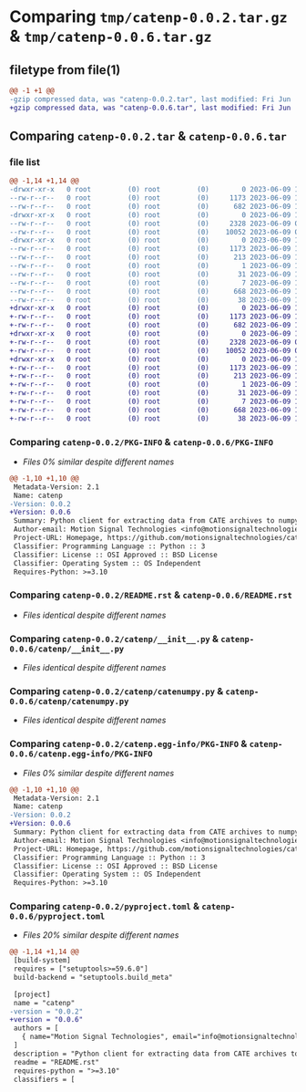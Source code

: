 # Comparing `tmp/catenp-0.0.2.tar.gz` & `tmp/catenp-0.0.6.tar.gz`

## filetype from file(1)

```diff
@@ -1 +1 @@
-gzip compressed data, was "catenp-0.0.2.tar", last modified: Fri Jun  9 13:50:33 2023, max compression
+gzip compressed data, was "catenp-0.0.6.tar", last modified: Fri Jun  9 13:50:16 2023, max compression
```

## Comparing `catenp-0.0.2.tar` & `catenp-0.0.6.tar`

### file list

```diff
@@ -1,14 +1,14 @@
-drwxr-xr-x   0 root         (0) root         (0)        0 2023-06-09 13:50:33.535896 catenp-0.0.2/
--rw-r--r--   0 root         (0) root         (0)     1173 2023-06-09 13:50:33.531305 catenp-0.0.2/PKG-INFO
--rw-r--r--   0 root         (0) root         (0)      682 2023-06-09 11:05:06.000000 catenp-0.0.2/README.rst
-drwxr-xr-x   0 root         (0) root         (0)        0 2023-06-09 13:50:33.448246 catenp-0.0.2/catenp/
--rw-r--r--   0 root         (0) root         (0)     2328 2023-06-09 09:37:10.000000 catenp-0.0.2/catenp/__init__.py
--rw-r--r--   0 root         (0) root         (0)    10052 2023-06-09 09:37:58.000000 catenp-0.0.2/catenp/catenumpy.py
-drwxr-xr-x   0 root         (0) root         (0)        0 2023-06-09 13:50:33.519536 catenp-0.0.2/catenp.egg-info/
--rw-r--r--   0 root         (0) root         (0)     1173 2023-06-09 13:50:33.000000 catenp-0.0.2/catenp.egg-info/PKG-INFO
--rw-r--r--   0 root         (0) root         (0)      213 2023-06-09 13:50:33.000000 catenp-0.0.2/catenp.egg-info/SOURCES.txt
--rw-r--r--   0 root         (0) root         (0)        1 2023-06-09 13:50:33.000000 catenp-0.0.2/catenp.egg-info/dependency_links.txt
--rw-r--r--   0 root         (0) root         (0)       31 2023-06-09 13:50:33.000000 catenp-0.0.2/catenp.egg-info/requires.txt
--rw-r--r--   0 root         (0) root         (0)        7 2023-06-09 13:50:33.000000 catenp-0.0.2/catenp.egg-info/top_level.txt
--rw-r--r--   0 root         (0) root         (0)      668 2023-06-09 13:50:26.000000 catenp-0.0.2/pyproject.toml
--rw-r--r--   0 root         (0) root         (0)       38 2023-06-09 13:50:33.538220 catenp-0.0.2/setup.cfg
+drwxr-xr-x   0 root         (0) root         (0)        0 2023-06-09 13:50:16.517399 catenp-0.0.6/
+-rw-r--r--   0 root         (0) root         (0)     1173 2023-06-09 13:50:16.512562 catenp-0.0.6/PKG-INFO
+-rw-r--r--   0 root         (0) root         (0)      682 2023-06-09 11:05:06.000000 catenp-0.0.6/README.rst
+drwxr-xr-x   0 root         (0) root         (0)        0 2023-06-09 13:50:16.424805 catenp-0.0.6/catenp/
+-rw-r--r--   0 root         (0) root         (0)     2328 2023-06-09 09:37:10.000000 catenp-0.0.6/catenp/__init__.py
+-rw-r--r--   0 root         (0) root         (0)    10052 2023-06-09 09:37:58.000000 catenp-0.0.6/catenp/catenumpy.py
+drwxr-xr-x   0 root         (0) root         (0)        0 2023-06-09 13:50:16.499312 catenp-0.0.6/catenp.egg-info/
+-rw-r--r--   0 root         (0) root         (0)     1173 2023-06-09 13:50:16.000000 catenp-0.0.6/catenp.egg-info/PKG-INFO
+-rw-r--r--   0 root         (0) root         (0)      213 2023-06-09 13:50:16.000000 catenp-0.0.6/catenp.egg-info/SOURCES.txt
+-rw-r--r--   0 root         (0) root         (0)        1 2023-06-09 13:50:16.000000 catenp-0.0.6/catenp.egg-info/dependency_links.txt
+-rw-r--r--   0 root         (0) root         (0)       31 2023-06-09 13:50:16.000000 catenp-0.0.6/catenp.egg-info/requires.txt
+-rw-r--r--   0 root         (0) root         (0)        7 2023-06-09 13:50:16.000000 catenp-0.0.6/catenp.egg-info/top_level.txt
+-rw-r--r--   0 root         (0) root         (0)      668 2023-06-09 13:50:10.000000 catenp-0.0.6/pyproject.toml
+-rw-r--r--   0 root         (0) root         (0)       38 2023-06-09 13:50:16.520477 catenp-0.0.6/setup.cfg
```

### Comparing `catenp-0.0.2/PKG-INFO` & `catenp-0.0.6/PKG-INFO`

 * *Files 0% similar despite different names*

```diff
@@ -1,10 +1,10 @@
 Metadata-Version: 2.1
 Name: catenp
-Version: 0.0.2
+Version: 0.0.6
 Summary: Python client for extracting data from CATE archives to numpy arrays
 Author-email: Motion Signal Technologies <info@motionsignaltechnologies.com>
 Project-URL: Homepage, https://github.com/motionsignaltechnologies/cate-numpy
 Classifier: Programming Language :: Python :: 3
 Classifier: License :: OSI Approved :: BSD License
 Classifier: Operating System :: OS Independent
 Requires-Python: >=3.10
```

### Comparing `catenp-0.0.2/README.rst` & `catenp-0.0.6/README.rst`

 * *Files identical despite different names*

### Comparing `catenp-0.0.2/catenp/__init__.py` & `catenp-0.0.6/catenp/__init__.py`

 * *Files identical despite different names*

### Comparing `catenp-0.0.2/catenp/catenumpy.py` & `catenp-0.0.6/catenp/catenumpy.py`

 * *Files identical despite different names*

### Comparing `catenp-0.0.2/catenp.egg-info/PKG-INFO` & `catenp-0.0.6/catenp.egg-info/PKG-INFO`

 * *Files 0% similar despite different names*

```diff
@@ -1,10 +1,10 @@
 Metadata-Version: 2.1
 Name: catenp
-Version: 0.0.2
+Version: 0.0.6
 Summary: Python client for extracting data from CATE archives to numpy arrays
 Author-email: Motion Signal Technologies <info@motionsignaltechnologies.com>
 Project-URL: Homepage, https://github.com/motionsignaltechnologies/cate-numpy
 Classifier: Programming Language :: Python :: 3
 Classifier: License :: OSI Approved :: BSD License
 Classifier: Operating System :: OS Independent
 Requires-Python: >=3.10
```

### Comparing `catenp-0.0.2/pyproject.toml` & `catenp-0.0.6/pyproject.toml`

 * *Files 20% similar despite different names*

```diff
@@ -1,14 +1,14 @@
 [build-system]
 requires = ["setuptools>=59.6.0"]
 build-backend = "setuptools.build_meta"
 
 [project]
 name = "catenp"
-version = "0.0.2"
+version = "0.0.6"
 authors = [
   { name="Motion Signal Technologies", email="info@motionsignaltechnologies.com" },
 ]
 description = "Python client for extracting data from CATE archives to numpy arrays"
 readme = "README.rst"
 requires-python = ">=3.10"
 classifiers = [
```

